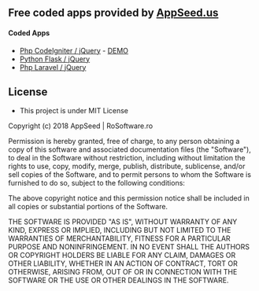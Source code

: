 ## Free coded apps provided by [AppSeed.us](https://www.appseed.us/?ref=github) 

#### Coded Apps   
*  [Php CodeIgniter / jQuery](https://github.com/rosoftdeveloper/appseed/tree/master/fullstack-apps/codeigniter) - [DEMO](https://www.coded-app-codeigniter.appseed.us/)
*  [Python Flask / jQuery](https://github.com/rosoftdeveloper/appseed/tree/master/fullstack-apps/flask)
*  [Php Laravel / jQuery](https://github.com/rosoftdeveloper/appseed/tree/master/fullstack-apps/laravel)

## License 
* This project is under MIT License


Copyright (c) 2018 AppSeed | RoSoftware.ro

Permission is hereby granted, free of charge, to any person obtaining a copy
of this software and associated documentation files (the "Software"), to deal
in the Software without restriction, including without limitation the rights
to use, copy, modify, merge, publish, distribute, sublicense, and/or sell
copies of the Software, and to permit persons to whom the Software is
furnished to do so, subject to the following conditions:

The above copyright notice and this permission notice shall be included in all
copies or substantial portions of the Software.

THE SOFTWARE IS PROVIDED "AS IS", WITHOUT WARRANTY OF ANY KIND, EXPRESS OR
IMPLIED, INCLUDING BUT NOT LIMITED TO THE WARRANTIES OF MERCHANTABILITY,
FITNESS FOR A PARTICULAR PURPOSE AND NONINFRINGEMENT. IN NO EVENT SHALL THE
AUTHORS OR COPYRIGHT HOLDERS BE LIABLE FOR ANY CLAIM, DAMAGES OR OTHER
LIABILITY, WHETHER IN AN ACTION OF CONTRACT, TORT OR OTHERWISE, ARISING FROM,
OUT OF OR IN CONNECTION WITH THE SOFTWARE OR THE USE OR OTHER DEALINGS IN THE
SOFTWARE.



